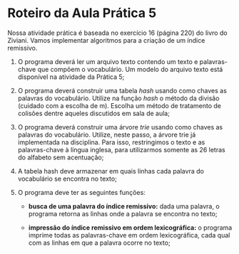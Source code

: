 # Roteiro da Aula Prática 5

Nossa atividade prática é baseada no exercício 16 (página 220) do livro do Ziviani. Vamos implementar algoritmos para a criação de um índice remissivo.

1. O programa deverá ler um arquivo texto contendo um texto e palavras-chave que compõem o vocabulário. Um modelo do arquivo texto está disponível na atividade da Prática 5;

2. O programa deverá construir uma tabela *hash* usando como chaves as palavras do vocabulário. Utilize na função *hash* o método da divisão (cuidado com a escolha de m). Escolha um método de tratamento de colisões dentre aqueles discutidos em sala de aula;

3.  O programa deverá construir uma árvore *trie* usando como chaves as palavras do vocabulário. Utilize, neste passo, a árvore trie já implementada
na disciplina. Para isso, restringimos o texto e as palavras-chave à língua inglesa, para utilizarmos somente as 26 letras do alfabeto sem acentuação;

4. A tabela hash deve armazenar em quais linhas cada palavra do vocabulário se encontra no texto;

5. O programa deve ter as seguintes funções:

	* **busca de uma palavra do índice remissivo:** dada uma palavra, o programa retorna as linhas onde a palavra se encontra no texto;

	* **impressão do índice remissivo em ordem lexicográfica:**  o programa imprime todas as palavras-chave em ordem lexicográfica, cada qual com as linhas em que a palavra ocorre no texto;
